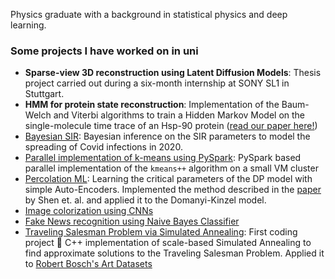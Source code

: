 Physics graduate with a background in statistical physics and deep learning. 

### Some projects I have worked on in uni
  - **Sparse-view 3D reconstruction using Latent Diffusion Models**: Thesis project carried out during a six-month internship at SONY SL1 in Stuttgart.
  - **HMM for protein state reconstruction**: Implementation of the Baum-Welch and Viterbi algorithms to train a Hidden Markov Model on the single-molecule time trace of an Hsp-90 protein ([read our paper here!](https://arxiv.org/abs/2402.19207))
  -  [Bayesian SIR](https://github.com/s1m0n32001/BayesianSIR): Bayesian inference on the SIR parameters to model the spreading of Covid infections in 2020.
  - [Parallel implementation of k-means using PySpark](https://github.com/s1m0n32001/kMeansMapReduce): PySpark based parallel implementation of the ```kmeans++``` algorithm on a small VM cluster
 -  [Percolation ML](https://github.com/s1m0n32001/PercolationML): Learning the critical parameters of the DP model with simple Auto-Encoders. Implemented the method described in the [paper](https://journals.aps.org/pre/abstract/10.1103/PhysRevE.103.052140) by Shen et. al. and applied it to the Domanyi-Kinzel model.
  - [Image colorization using CNNs](https://github.com/s1m0n32001/Colorization)
  - [Fake News recognition using Naive Bayes Classifier](https://github.com/s1m0n32001/BayesianFakeNewsRecognition)
  - [Traveling Salesman Problem via Simulated Annealing](https://github.com/s1m0n32001/TSP-Art): First coding project 🥺 C++ implementation of scale-based Simulated Annealing to find approximate solutions to the Traveling Salesman Problem. Applied it to [Robert Bosch's Art Datasets](https://www.math.uwaterloo.ca/tsp/data/art/)


<!--
**s1m0n32001/s1m0n32001** is a ✨ _special_ ✨ repository because its `README.md` (this file) appears on your GitHub profile.

Here are some ideas to get you started:

- 🔭 I’m currently working on ...
- 🌱 I’m currently learning ...
- 👯 I’m looking to collaborate on ...
- 🤔 I’m looking for help with ...
- 💬 Ask me about ...
- 📫 How to reach me: ...
- 😄 Pronouns: ...
- ⚡ Fun fact: ...
-->
